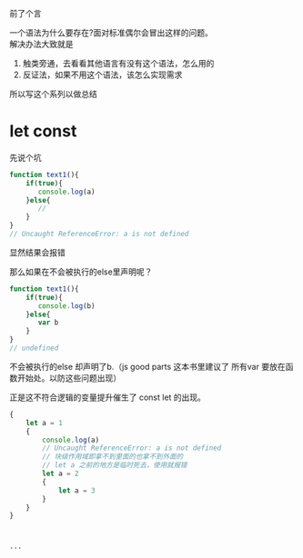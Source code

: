 前了个言

一个语法为什么要存在?面对标准偶尔会冒出这样的问题。    
解决办法大致就是
1. 触类旁通，去看看其他语言有没有这个语法，怎么用的
2. 反证法，如果不用这个语法，该怎么实现需求

所以写这个系列以做总结

# let const

先说个坑
```js
function text1(){
    if(true){
       console.log(a)
    }else{
       //
    }
}
// Uncaught ReferenceError: a is not defined
```
显然结果会报错   

那么如果在不会被执行的else里声明呢？

```js
function text1(){
    if(true){
       console.log(b)
    }else{
       var b 
    }
}
// undefined
```
不会被执行的else 却声明了b.（js good parts 这本书里建议了 所有var 要放在函数开始处。以防这些问题出现）

正是这不符合逻辑的变量提升催生了 const let 的出现。

```js
{
    let a = 1
    {
        console.log(a)
        // Uncaught ReferenceError: a is not defined
        // 块级作用域即拿不到里面的也拿不到外面的
        // let a 之前的地方是临时死去，使用就报错
        let a = 2
        {
            let a = 3
        }
    }
}



···